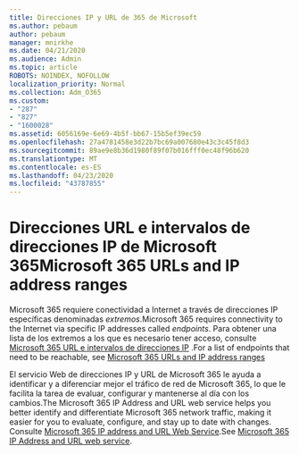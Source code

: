 ```yaml
---
title: Direcciones IP y URL de 365 de Microsoft
ms.author: pebaum
author: pebaum
manager: mnirkhe
ms.date: 04/21/2020
ms.audience: Admin
ms.topic: article
ROBOTS: NOINDEX, NOFOLLOW
localization_priority: Normal
ms.collection: Adm_O365
ms.custom:
- "287"
- "827"
- "1600028"
ms.assetid: 6056169e-6e69-4b5f-bb67-15b5ef39ec59
ms.openlocfilehash: 27a4781458e3d22b7bc69a007680e43c3c45f8d3
ms.sourcegitcommit: 89ae9e8b36d1980f89f07b016fff0ec48f96b620
ms.translationtype: MT
ms.contentlocale: es-ES
ms.lasthandoff: 04/23/2020
ms.locfileid: "43787855"
---
```

# <a name="microsoft-365-urls-and-ip-address-ranges"></a><span data-ttu-id="30c4f-102">Direcciones URL e intervalos de direcciones IP de Microsoft 365</span><span class="sxs-lookup"><span data-stu-id="30c4f-102">Microsoft 365 URLs and IP address ranges</span></span>

<span data-ttu-id="30c4f-103">Microsoft 365 requiere conectividad a Internet a través de direcciones IP específicas denominadas *extremos*.</span><span class="sxs-lookup"><span data-stu-id="30c4f-103">Microsoft 365 requires connectivity to the Internet via specific IP addresses called *endpoints*.</span></span>
<span data-ttu-id="30c4f-104">Para obtener una lista de los extremos a los que es necesario tener acceso, consulte [Microsoft 365 URL e intervalos de direcciones IP](https://docs.microsoft.com/office365/enterprise/urls-and-ip-address-ranges) .</span><span class="sxs-lookup"><span data-stu-id="30c4f-104">For a list of endpoints that need to be reachable, see [Microsoft 365 URLs and IP address ranges](https://docs.microsoft.com/office365/enterprise/urls-and-ip-address-ranges)</span></span> 

<span data-ttu-id="30c4f-105">El servicio Web de direcciones IP y URL de Microsoft 365 le ayuda a identificar y a diferenciar mejor el tráfico de red de Microsoft 365, lo que le facilita la tarea de evaluar, configurar y mantenerse al día con los cambios.</span><span class="sxs-lookup"><span data-stu-id="30c4f-105">The Microsoft 365 IP Address and URL web service helps you better identify and differentiate Microsoft 365 network traffic, making it easier for you to evaluate, configure, and stay up to date with changes.</span></span> <span data-ttu-id="30c4f-106">Consulte [Microsoft 365 IP address and URL Web Service](https://docs.microsoft.com/office365/enterprise/office-365-ip-web-service).</span><span class="sxs-lookup"><span data-stu-id="30c4f-106">See [Microsoft 365 IP Address and URL web service](https://docs.microsoft.com/office365/enterprise/office-365-ip-web-service).</span></span>
